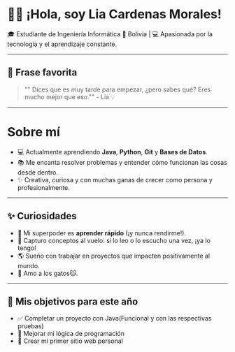 # 👩‍💻 ¡Hola, soy Lia Cardenas Morales!
🎓  Estudiante de Ingeniería Informática 
📍  Bolivia |  💻 Apasionada por la tecnología y el aprendizaje constante.

---
## 📜 Frase favorita

> "" Dices que es muy tarde para empezar, ¿pero sabes qué? Eres mucho mejor que eso.""  - Lia 💡

---
# Sobre mí

- 💻 Actualmente aprendiendo **Java**, **Python**, **Git** y **Bases de Datos**.
- 📚 Me encanta resolver problemas y entender cómo funcionan las cosas desde dentro.
- ✨ Creativa, curiosa y con muchas ganas de crecer como persona y profesionalmente.


---
## ✨ Curiosidades

- 🧠 Mi superpoder es **aprender rápido** (¡y nunca rendirme!).
- 🧠 Capturo conceptos al vuelo: si lo leo o lo escucho una vez, ¡ya lo tengo!
- 🌎 Sueño con trabajar en proyectos que impacten positivamente al mundo.
- 🐾 Amo a los gatos🐱.


---
## 🚀 Mis objetivos para este año

- ✅ Completar un proyecto con Java(Funcional y con las respectivas pruebas)
- 🔄 Mejorar mi lógica de programación
- 🔄 Crear mi primer sitio web personal
  

